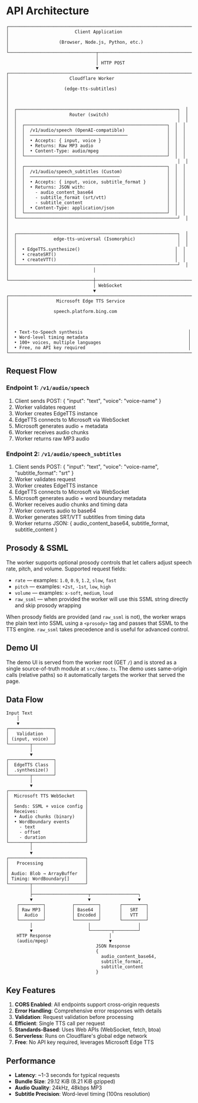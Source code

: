 # API Architecture

```diagram
┌─────────────────────────────────────────────────────────────────────┐
│                         Client Application                          │
│                   (Browser, Node.js, Python, etc.)                  │
└─────────────────────────────────┬───────────────────────────────────┘
                                  │
                                  │ HTTP POST
                                  ▼
┌─────────────────────────────────────────────────────────────────────┐
│                       Cloudflare Worker                             │
│                     (edge-tts-subtitles)                            │
│                                                                     │
│  ┌─────────────────────────────────────────────────────────────┐  │
│  │                    Router (switch)                          │  │
│  │                                                             │  │
│  │  ┌──────────────────────────────────────────────────────┐  │  │
│  │  │  /v1/audio/speech (OpenAI-compatible)                │  │  │
│  │  │  ─────────────────────────────────────               │  │  │
│  │  │  • Accepts: { input, voice }                         │  │  │
│  │  │  • Returns: Raw MP3 audio                            │  │  │
│  │  │  • Content-Type: audio/mpeg                          │  │  │
│  │  └──────────────────────────────────────────────────────┘  │  │
│  │                                                             │  │
│  │  ┌──────────────────────────────────────────────────────┐  │  │
│  │  │  /v1/audio/speech_subtitles (Custom)                 │  │  │
│  │  │  ──────────────────────────────────                  │  │  │
│  │  │  • Accepts: { input, voice, subtitle_format }        │  │  │
│  │  │  • Returns: JSON with:                               │  │  │
│  │  │    - audio_content_base64                            │  │  │
│  │  │    - subtitle_format (srt/vtt)                       │  │  │
│  │  │    - subtitle_content                                │  │  │
│  │  │  • Content-Type: application/json                    │  │  │
│  │  └──────────────────────────────────────────────────────┘  │  │
│  └─────────────────────────────────────────────────────────────┘  │
│                                                                     │
│  ┌─────────────────────────────────────────────────────────────┐  │
│  │              edge-tts-universal (Isomorphic)                │  │
│  │                                                             │  │
│  │  • EdgeTTS.synthesize()                                    │  │
│  │  • createSRT()                                             │  │
│  │  • createVTT()                                             │  │
│  └─────────────────────────────────────────────────────────────┘  │
│                                │                                    │
└────────────────────────────────┼────────────────────────────────────┘
                                 │ WebSocket
                                 ▼
┌─────────────────────────────────────────────────────────────────────┐
│                  Microsoft Edge TTS Service                         │
│                 speech.platform.bing.com                            │
│                                                                     │
│  • Text-to-Speech synthesis                                        │
│  • Word-level timing metadata                                      │
│  • 100+ voices, multiple languages                                 │
│  • Free, no API key required                                       │
└─────────────────────────────────────────────────────────────────────┘
```

## Request Flow

### Endpoint 1: `/v1/audio/speech`

1. Client sends POST: { "input": "text", "voice": "voice-name" }
2. Worker validates request
3. Worker creates EdgeTTS instance
4. EdgeTTS connects to Microsoft via WebSocket
5. Microsoft generates audio + metadata
6. Worker receives audio chunks
7. Worker returns raw MP3 audio

### Endpoint 2: `/v1/audio/speech_subtitles`

1. Client sends POST: { "input": "text", "voice": "voice-name", "subtitle_format": "srt" }
2. Worker validates request
3. Worker creates EdgeTTS instance
4. EdgeTTS connects to Microsoft via WebSocket
5. Microsoft generates audio + word boundary metadata
6. Worker receives audio chunks and timing data
7. Worker converts audio to base64
8. Worker generates SRT/VTT subtitles from timing data
9. Worker returns JSON: { audio_content_base64, subtitle_format, subtitle_content }

## Prosody & SSML

The worker supports optional prosody controls that let callers adjust speech rate, pitch, and volume. Supported request fields:

- `rate` — examples: `1.0`, `0.9`, `1.2`, `slow`, `fast`
- `pitch` — examples: `+2st`, `-1st`, `low`, `high`
- `volume` — examples: `x-soft`, `medium`, `loud`
- `raw_ssml` — when provided the worker will use this SSML string directly and skip prosody wrapping

When prosody fields are provided (and `raw_ssml` is not), the worker wraps the plain text into SSML using a `<prosody>` tag and passes that SSML to the TTS engine. `raw_ssml` takes precedence and is useful for advanced control.

## Demo UI

The demo UI is served from the worker root (GET `/`) and is stored as a single source-of-truth module at `src/demo.ts`. The demo uses same-origin calls (relative paths) so it automatically targets the worker that served the page.

## Data Flow

```diagram
Input Text
    │
    ▼
┌─────────────────┐
│   Validation    │
│ (input, voice)  │
└────────┬────────┘
         │
         ▼
┌─────────────────┐
│  EdgeTTS Class  │
│  .synthesize()  │
└────────┬────────┘
         │
         ▼
┌─────────────────────────────┐
│  Microsoft TTS WebSocket    │
│                             │
│  Sends: SSML + voice config │
│  Receives:                  │
│  • Audio chunks (binary)    │
│  • WordBoundary events      │
│    - text                   │
│    - offset                 │
│    - duration               │
└────────┬────────────────────┘
         │
         ▼
┌─────────────────────────────┐
│   Processing                │
│                             │
│ Audio: Blob → ArrayBuffer   │
│ Timing: WordBoundary[]      │
└────────┬────────────────────┘
         │
         ├─────────────────────┬──────────────────┐
         ▼                     ▼                  ▼
    ┌─────────┐          ┌─────────┐       ┌─────────┐
    │ Raw MP3 │          │ Base64  │       │   SRT   │
    │  Audio  │          │ Encoded │       │   VTT   │
    └─────────┘          └─────────┘       └─────────┘
         │                     │                  │
         ▼                     └────────┬─────────┘
    HTTP Response                      │
    (audio/mpeg)                       ▼
                                  JSON Response
                                  {
                                    audio_content_base64,
                                    subtitle_format,
                                    subtitle_content
                                  }
```

## Key Features

1. **CORS Enabled**: All endpoints support cross-origin requests
2. **Error Handling**: Comprehensive error responses with details
3. **Validation**: Request validation before processing
4. **Efficient**: Single TTS call per request
5. **Standards-Based**: Uses Web APIs (WebSocket, fetch, btoa)
6. **Serverless**: Runs on Cloudflare's global edge network
7. **Free**: No API key required, leverages Microsoft Edge TTS

## Performance

- **Latency**: ~1-3 seconds for typical requests
- **Bundle Size**: 29.12 KiB (8.21 KiB gzipped)
- **Audio Quality**: 24kHz, 48kbps MP3
- **Subtitle Precision**: Word-level timing (100ns resolution)
